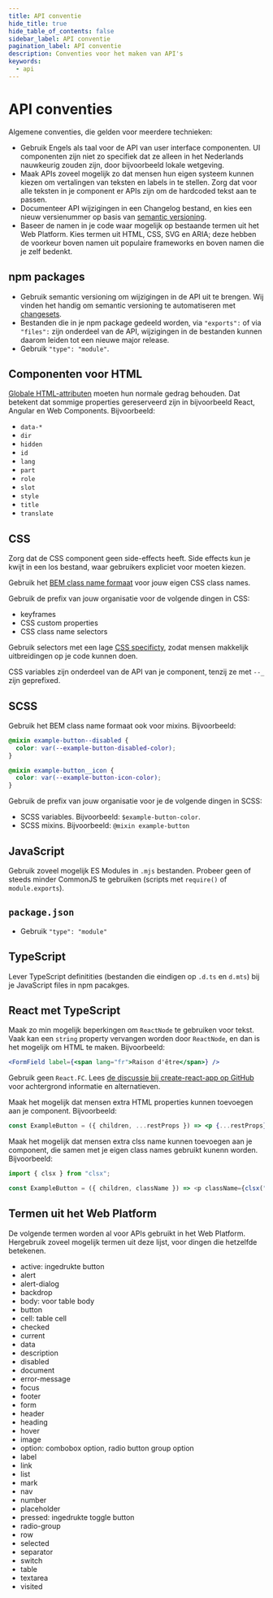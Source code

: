 ```yaml
---
title: API conventie
hide_title: true
hide_table_of_contents: false
sidebar_label: API conventie
pagination_label: API conventie
description: Conventies voor het maken van API's
keywords:
  - api
---
```


# API conventies

Algemene conventies, die gelden voor meerdere technieken:

- Gebruik Engels als taal voor de API van user interface componenten. UI componenten zijn niet zo specifiek dat ze alleen in het Nederlands nauwkeurig zouden zijn, door bijvoorbeeld lokale wetgeving.
- Maak APIs zoveel mogelijk zo dat mensen hun eigen systeem kunnen kiezen om vertalingen van teksten en labels in te stellen. Zorg dat voor alle teksten in je component er APIs zijn om de hardcoded tekst aan te passen.
- Documenteer API wijzigingen in een Changelog bestand, en kies een nieuw versienummer op basis van [semantic versioning](https://semver.org).
- Baseer de namen in je code waar mogelijk op bestaande termen uit het Web Platform. Kies termen uit HTML, CSS, SVG en ARIA; deze hebben de voorkeur boven namen uit populaire frameworks en boven namen die je zelf bedenkt.

## npm packages

- Gebruik semantic versioning om wijzigingen in de API uit te brengen. Wij vinden het handig om semantic versioning te automatiseren met [changesets](https://github.com/changesets/changesets).
- Bestanden die in je npm package gedeeld worden, via `"exports":` of via `"files":` zijn onderdeel van de API, wijzigingen in de bestanden kunnen daarom leiden tot een nieuwe major release.
- Gebruik `"type": "module"`.

## Componenten voor HTML

[Globale HTML-attributen](https://developer.mozilla.org/en-US/docs/Web/HTML/Global_attributes) moeten hun normale gedrag behouden. Dat betekent dat sommige properties gereserveerd zijn in bijvoorbeeld React, Angular en Web Components. Bijvoorbeeld:

- `data-*`
- `dir`
- `hidden`
- `id`
- `lang`
- `part`
- `role`
- `slot`
- `style`
- `title`
- `translate`

## CSS

Zorg dat de CSS component geen side-effects heeft. Side effects kun je kwijt in een los bestand, waar gebruikers expliciet voor moeten kiezen.

Gebruik het [BEM class name formaat](https://getbem.com/naming/) voor jouw eigen CSS class names.

Gebruik de prefix van jouw organisatie voor de volgende dingen in CSS:

- keyframes
- CSS custom properties
- CSS class name selectors

Gebruik selectors met een lage [CSS specificty](https://developer.mozilla.org/en-US/docs/Web/CSS/Specificity), zodat mensen makkelijk uitbreidingen op je code kunnen doen.

CSS variables zijn onderdeel van de API van je component, tenzij ze met `--_` zijn geprefixed.

## SCSS

Gebruik het BEM class name formaat ook voor mixins. Bijvoorbeeld:

```scss
@mixin example-button--disabled {
  color: var(--example-button-disabled-color);
}

@mixin example-button__icon {
  color: var(--example-button-icon-color);
}
```

Gebruik de prefix van jouw organisatie voor je de volgende dingen in SCSS:

- SCSS variables. Bijvoorbeeld: `$example-button-color`.
- SCSS mixins. Bijvoorbeeld: `@mixin example-button`

## JavaScript

Gebruik zoveel mogelijk ES Modules in `.mjs` bestanden. Probeer geen of steeds minder CommonJS te gebruiken (scripts met `require()` of `module.exports`).

## `package.json`

- Gebruik `"type": "module"`

## TypeScript

Lever TypeScript definitities (bestanden die eindigen op `.d.ts` en `d.mts`) bij je JavaScript files in npm pacakges.

## React met TypeScript

Maak zo min mogelijk beperkingen om `ReactNode` te gebruiken voor tekst. Vaak kan een `string` property vervangen worden door `ReactNode`, en dan is het mogelijk om HTML te maken. Bijvoorbeeld:

```jsx
<FormField label={<span lang="fr">Raison d'être</span>} />
```

Gebruik geen `React.FC`. Lees [de discussie bij create-react-app op GitHub](https://github.com/facebook/create-react-app/pull/8177) voor achtergrond informatie en alternatieven.

Maak het mogelijk dat mensen extra HTML properties kunnen toevoegen aan je component. Bijvoorbeeld:

```jsx
const ExampleButton = ({ children, ...restProps }) => <p {...restProps}>{children}</p>;
```

Maak het mogelijk dat mensen extra clss name kunnen toevoegen aan je component, die samen met je eigen class names gebruikt kunenn worden. Bijvoorbeeld:

```js
import { clsx } from "clsx";

const ExampleButton = ({ children, className }) => <p className={clsx("example-button", className)}>{children}</p>;
```

## Termen uit het Web Platform

De volgende termen worden al voor APIs gebruikt in het Web Platform. Hergebruik zoveel mogelijk termen uit deze lijst, voor dingen die hetzelfde betekenen.

- active: ingedrukte button
- alert
- alert-dialog
- backdrop
- body: voor table body
- button
- cell: table cell
- checked
- current
- data
- description
- disabled
- document
- error-message
- focus
- footer
- form
- header
- heading
- hover
- image
- option: combobox option, radio button group option
- label
- link
- list
- mark
- nav
- number
- placeholder
- pressed: ingedrukte toggle button
- radio-group
- row
- selected
- separator
- switch
- table
- textarea
- visited
